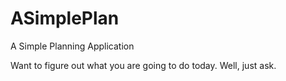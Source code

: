 ASimplePlan
===========

A Simple Planning Application

Want to figure out what you are going to do today.  Well, just ask.

